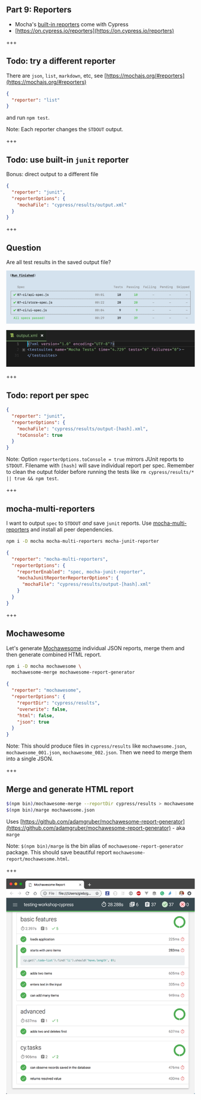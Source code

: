 ## Part 9: Reporters

- Mocha's [built-in reporters](https://mochajs.org/#reporters) come with Cypress
- [https://on.cypress.io/reporters](https://on.cypress.io/reporters)

+++

## Todo: try a different reporter

There are `json`, `list`, `markdown`, etc, see [https://mochajs.org/#reporters](https://mochajs.org/#reporters)

```json
{
  "reporter": "list"
}
```

and run `npm test`.

Note:
Each reporter changes the `STDOUT` output.

+++

## Todo: use built-in `junit` reporter

Bonus: direct output to a different file

```json
{
  "reporter": "junit",
  "reporterOptions": {
    "mochaFile": "cypress/results/output.xml"
  }
}
```

+++

## Question

Are all test results in the saved output file?

![Run numbers](/slides/09-reporters/img/test-run.png)

![Report numbers](/slides/09-reporters/img/junit-output.png)

+++

## Todo: report per spec

```json
{
  "reporter": "junit",
  "reporterOptions": {
    "mochaFile": "cypress/results/output-[hash].xml",
    "toConsole": true
  }
}
```

Note:
Option `reporterOptions.toConsole = true` mirrors JUnit reports to `STDOUT`.
Filename with `[hash]` will save individual report per spec. Remember to clean the output folder before running the tests like `rm cypress/results/* || true && npm test`.

+++

## mocha-multi-reporters

I want to output `spec` to `STDOUT` _and_ save `junit` reports. Use [mocha-multi-reporters](https://github.com/stanleyhlng/mocha-multi-reporters) and install all peer dependencies.

```sh
npm i -D mocha mocha-multi-reporters mocha-junit-reporter
```

```json
{
  "reporter": "mocha-multi-reporters",
  "reporterOptions": {
    "reporterEnabled": "spec, mocha-junit-reporter",
    "mochaJunitReporterReporterOptions": {
      "mochaFile": "cypress/results/output-[hash].xml"
    }
  }
}
```

+++

## Mochawesome

Let's generate [Mochawesome](https://github.com/adamgruber/mochawesome) individual JSON reports, merge them and then generate combined HTML report.

```sh
npm i -D mocha mochawesome \
  mochawesome-merge mochawesome-report-generator
```

```json
{
  "reporter": "mochawesome",
  "reporterOptions": {
    "reportDir": "cypress/results",
    "overwrite": false,
    "html": false,
    "json": true
  }
}
```

Note:
This should produce files in `cypress/results` like `mochawesome.json`, `mochawesome_001.json`, `mochawesome_002.json`. Then we need to merge them into a single JSON.

+++

## Merge and generate HTML report

```sh
$(npm bin)/mochawesome-merge --reportDir cypress/results > mochawesome.json
$(npm bin)/marge mochawesome.json
```

Uses [https://github.com/adamgruber/mochawesome-report-generator](https://github.com/adamgruber/mochawesome-report-generator) - aka `marge`

Note:
`$(npm bin)/marge` is the bin alias of `mochawesome-report-generator` package. This should save beautiful report `mochawesome-report/mochawesome.html`.

+++

![Mochawesome report](/slides/09-reporters/img/report.png)

